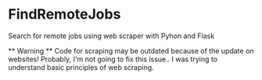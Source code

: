 # FindRemoteJobs
Search for remote jobs using web scraper with Pyhon and Flask

** Warning **
Code for scraping may be outdated because of the update on websites!
Probably, I'm not going to fix this issue.. I was trying to understand basic principles of web scraping.
